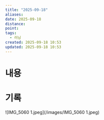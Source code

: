 ```yaml
---
title: "2025-09-18"
aliases:
date: 2025-09-18
distance:
point:
tags:
  - 러닝
created: 2025-09-18 10:53
updated: 2025-09-18 10:53
---
```


# 내용


# 기록
![IMG_5060 1.jpeg](/images/IMG_5060 1.jpeg)

